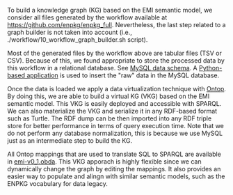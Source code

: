 
To build a knowledge graph (KG) based on the EMI semantic model, we consider all files generated by the workflow available at https://github.com/enpkg/enpkg_full.  Nevertheless, the last step related to a graph builder is not taken into account (i.e., ./workflow/10_workflow_graph_builder.sh script). 

Most of the generated files by the workflow above are tabular files (TSV or CSV). Because of this, we found appropriate to store the processed data by this workflow in a relational database. See [MySQL data schema](https://github.com/digital-botanical-gardens-initiative/earth_metabolome_ontology/blob/main/scripts/sql_insert_emi_data/raw_mysql_schema.sql). A [Python-based application](https://github.com/digital-botanical-gardens-initiative/earth_metabolome_ontology/tree/main/scripts/sql_insert_emi_data) is used to insert the "raw" data in the MySQL database. 

Once the data is loaded we apply a data virtualization technique with [Ontop](https://ontop-vkg.org). By doing this, we are able to build a virtual KG (VKG) based on the EMI semantic model. This VKG is easily deployed and accessible with SPARQL. We can also materialize the VKG and serialize it in any RDF-based format such as Turtle. The RDF dump can be then imported into any RDF triple store for better performance in terms of query execution time. Note that we do not perform any database normalization, this is because we use MySQL just as an intermediate step to build the KG.

All Ontop mappings that are used to translate SQL to SPARQL are available in [emi-v0_1.obda](https://github.com/digital-botanical-gardens-initiative/earth_metabolome_ontology/tree/main/ontop_config). This VKG apporach is highly flexible since we can dynamically change the graph by editing the mappings. It also provides an easier way to populate and alingn with similar semantic models, such as the ENPKG vocabulary for data legacy.


 